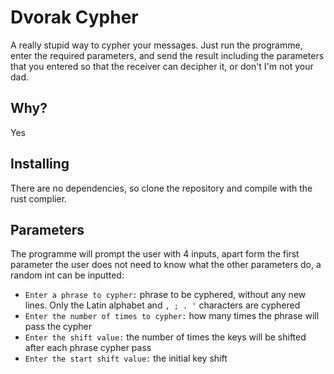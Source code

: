 # Dvorak Cypher

A really stupid way to cypher your messages.
Just run the programme, enter the required parameters, and send the result including the parameters that you entered so that the receiver can decipher it, or don't I'm not your dad.

## Why?

Yes

## Installing

There are no dependencies, so clone the repository and compile with the rust complier.

## Parameters

The programme will prompt the user with 4 inputs, apart form the first parameter the user does not need to know what the other parameters do, a random int can be inputted:

- `Enter a phrase to cypher:` phrase to be cyphered, without any new lines. Only the Latin alphabet and `, ; . '` characters are cyphered
- `Enter the number of times to cypher:` how many times the phrase will pass the cypher
- `Enter the shift value:` the number of times the keys will be shifted after each phrase cypher pass
- `Enter the start shift value:` the initial key shift
